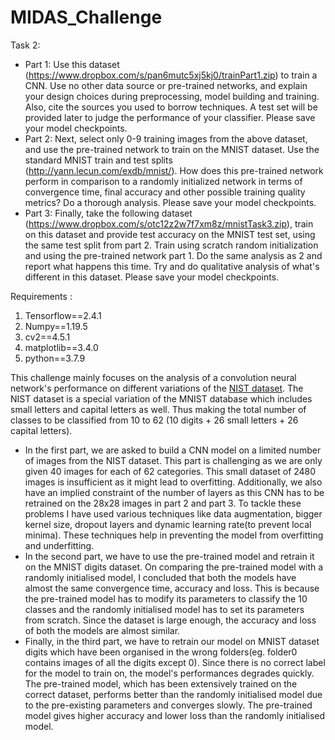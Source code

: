 # MIDAS_Challenge
Task 2: 
* Part 1: Use this dataset (https://www.dropbox.com/s/pan6mutc5xj5kj0/trainPart1.zip) to train a CNN. Use no other data source or pre-trained networks, and explain your design choices during preprocessing, model building and training. Also, cite the sources you used to borrow techniques. A test set will be provided later to judge the performance of your classifier. Please save your model checkpoints.
* Part 2: Next, select only 0-9 training images from the above dataset, and use the pre-trained network to train on the MNIST dataset. Use the standard MNIST train and test splits (http://yann.lecun.com/exdb/mnist/). How does this pre-trained network perform in comparison to a randomly initialized network in terms of convergence time, final accuracy and other possible training quality metrics? Do a thorough analysis. Please save your model checkpoints.
* Part 3: Finally, take the following dataset (https://www.dropbox.com/s/otc12z2w7f7xm8z/mnistTask3.zip), train on this dataset and provide test accuracy on the MNIST test set, using the same test split from part 2. Train using scratch random initialization and using the pre-trained network part 1. Do the same analysis as 2 and report what happens this time. Try and do qualitative analysis of what's different in this dataset. Please save your model checkpoints.


Requirements :
1. Tensorflow==2.4.1
2. Numpy==1.19.5
3. cv2==4.5.1
4. matplotlib==3.4.0
5. python==3.7.9

This challenge mainly focuses on the analysis of a convolution neural network's performance on different variations of the [NIST dataset](https://www.nist.gov/srd/nist-special-database-19). The NIST dataset is a special variation of the MNIST database which includes small letters and capital letters as well. Thus making the total number of classes to be classified from 10 to 62 (10 digits + 26 small letters + 26 capital letters).
* In the first part, we are asked to build a CNN model on a limited number of images from the NIST dataset. This part is challenging as we are only given 40 images for each of 62 categories. This small dataset of 2480 images is insufficient as it might lead to overfitting. Additionally, we also have an implied constraint of the number of layers as this CNN has to be retrained on the 28x28 images in part 2 and part 3. To tackle these problems I have used various techniques like data augmentation, bigger kernel size, dropout layers and dynamic learning rate(to prevent local minima). These techniques help in preventing the model from overfitting and underfitting. 
* In the second part, we have to use the pre-trained model and retrain it on the MNIST digits dataset. On comparing the pre-trained model with a randomly initialised model, I concluded that both the models have almost the same convergence time, accuracy and loss. This is because the pre-trained model has to modify its parameters to classify the 10 classes and the randomly initialised model has to set its parameters from scratch. Since the dataset is large enough, the accuracy and loss of both the models are almost similar.
* Finally, in the third part, we have to retrain our model on MNIST dataset digits which have been organised in the wrong folders(eg. folder0 contains images of all the digits except 0). Since there is no correct label for the model to train on, the model's performances degrades quickly. The pre-trained model, which has been extensively trained on the correct dataset, performs better than the randomly initialised model due to the pre-existing parameters and converges slowly. The pre-trained model gives higher accuracy and lower loss than the randomly initialised model.
